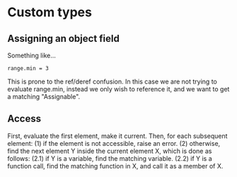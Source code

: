 # Custom types

## Assigning an object field

Something like...

```
range.min = 3
```

This is prone to the ref/deref confusion. In this case we are not trying to evaluate range.min, instead we only wish to reference it, and we want to get a matching "Assignable".


## Access

First, evaluate the first element, make it current.
Then, for each subsequent element:
(1) if the element is not accessible, raise an error.
(2) otherwise, find the next element Y inside the current element X, which is done as follows:
(2.1) if Y is a variable, find the matching variable.
(2.2) if Y is a function call, find the matching function in X, and call it as a member of X.
